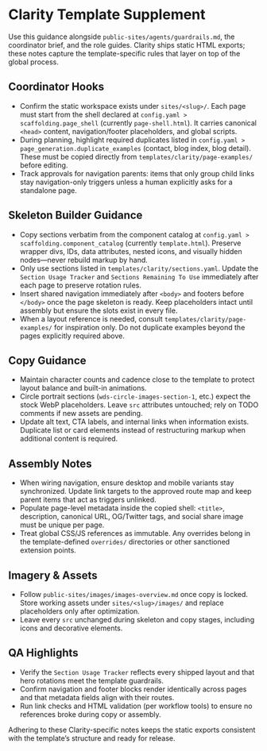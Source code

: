 # Clarity Template Supplement

Use this guidance alongside `public-sites/agents/guardrails.md`, the coordinator brief, and the role guides. Clarity ships static HTML exports; these notes capture the template-specific rules that layer on top of the global process.

## Coordinator Hooks
- Confirm the static workspace exists under `sites/<slug>/`. Each page must start from the shell declared at `config.yaml > scaffolding.page_shell` (currently `page-shell.html`). It carries canonical `<head>` content, navigation/footer placeholders, and global scripts.
- During planning, highlight required duplicates listed in `config.yaml > page_generation.duplicate_examples` (contact, blog index, blog detail). These must be copied directly from `templates/clarity/page-examples/` before editing.
- Track approvals for navigation parents: items that only group child links stay navigation-only triggers unless a human explicitly asks for a standalone page.

## Skeleton Builder Guidance
- Copy sections verbatim from the component catalog at `config.yaml > scaffolding.component_catalog` (currently `template.html`). Preserve wrapper divs, IDs, data attributes, nested icons, and visually hidden nodes—never rebuild markup by hand.
- Only use sections listed in `templates/clarity/sections.yaml`. Update the `Section Usage Tracker` and `Sections Remaining To Use` immediately after each page to preserve rotation rules.
- Insert shared navigation immediately after `<body>` and footers before `</body>` once the page skeleton is ready. Keep placeholders intact until assembly but ensure the slots exist in every file.
- When a layout reference is needed, consult `templates/clarity/page-examples/` for inspiration only. Do not duplicate examples beyond the pages explicitly required above.

## Copy Guidance
- Maintain character counts and cadence close to the template to protect layout balance and built-in animations.
- Circle portrait sections (`wds-circle-images-section-1`, etc.) expect the stock WebP placeholders. Leave `src` attributes untouched; rely on TODO comments if new assets are pending.
- Update alt text, CTA labels, and internal links when information exists. Duplicate list or card elements instead of restructuring markup when additional content is required.

## Assembly Notes
- When wiring navigation, ensure desktop and mobile variants stay synchronized. Update link targets to the approved route map and keep parent items that act as triggers unlinked.
- Populate page-level metadata inside the copied shell: `<title>`, description, canonical URL, OG/Twitter tags, and social share image must be unique per page.
- Treat global CSS/JS references as immutable. Any overrides belong in the template-defined `overrides/` directories or other sanctioned extension points.

## Imagery & Assets
- Follow `public-sites/images/images-overview.md` once copy is locked. Store working assets under `sites/<slug>/images/` and replace placeholders only after optimization.
- Leave every `src` unchanged during skeleton and copy stages, including icons and decorative elements.

## QA Highlights
- Verify the `Section Usage Tracker` reflects every shipped layout and that hero rotations meet the template guardrails.
- Confirm navigation and footer blocks render identically across pages and that metadata fields align with their routes.
- Run link checks and HTML validation (per workflow tools) to ensure no references broke during copy or assembly.

Adhering to these Clarity-specific notes keeps the static exports consistent with the template’s structure and ready for release.
